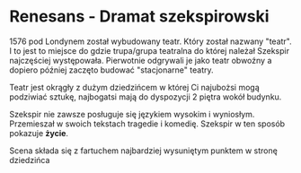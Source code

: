 # Renesans - Dramat szekspirowski

1576 pod Londynem został wybudowany teatr. Który został nazwany "teatr". I to jest to miejsce do gdzie trupa/grupa teatralna do której należał Szekspir najczęściej występowała. Pierwotnie odgrywali je jako teatr obwoźny a dopiero później zaczęto budować "stacjonarne" teatry.

Teatr jest okrągły z dużym dziedzińcem w której Ci najubożsi mogą podziwiać sztukę, najbogatsi mają do dyspozycji 2 piętra wokół budynku. 

Szekspir nie zawsze posługuje się językiem wysokim i wyniosłym. Przemieszał w swoich tekstach tragedie i komedię. Szekspir w ten sposób pokazuje **życie**.

Scena składa się z fartuchem najbardziej wysuniętym punktem w stronę dziedzińca
